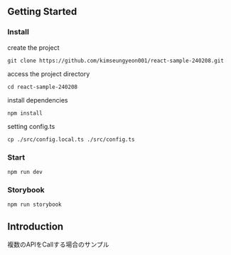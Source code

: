 ## Getting Started

### Install

create the project

```
git clone https://github.com/kimseungyeon001/react-sample-240208.git
```

access the project directory

```
cd react-sample-240208
```

install dependencies

```
npm install
```

setting config.ts

```
cp ./src/config.local.ts ./src/config.ts
```

### Start

```
npm run dev
```

### Storybook

```
npm run storybook
```

## Introduction

複数のAPIをCallする場合のサンプル
